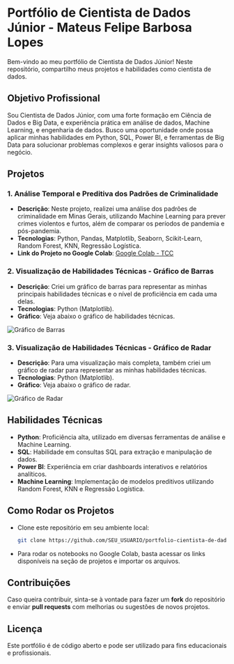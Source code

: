 # Portfólio de Cientista de Dados Júnior - Mateus Felipe Barbosa Lopes

Bem-vindo ao meu portfólio de Cientista de Dados Júnior! Neste repositório, compartilho meus projetos e habilidades como cientista de dados.

## Objetivo Profissional
Sou Cientista de Dados Júnior, com uma forte formação em Ciência de Dados e Big Data, e experiência prática em análise de dados, Machine Learning, e engenharia de dados. Busco uma oportunidade onde possa aplicar minhas habilidades em Python, SQL, Power BI, e ferramentas de Big Data para solucionar problemas complexos e gerar insights valiosos para o negócio.

## Projetos

### 1. Análise Temporal e Preditiva dos Padrões de Criminalidade
- **Descrição**: Neste projeto, realizei uma análise dos padrões de criminalidade em Minas Gerais, utilizando Machine Learning para prever crimes violentos e furtos, além de comparar os períodos de pandemia e pós-pandemia.
- **Tecnologias**: Python, Pandas, Matplotlib, Seaborn, Scikit-Learn, Random Forest, KNN, Regressão Logística.
- **Link do Projeto no Google Colab**: [Google Colab - TCC](https://colab.research.google.com/drive/1soF_Rxi7KSy3Alecxe6i_ycBlUoxe8vJ?usp=sharing)

### 2. Visualização de Habilidades Técnicas - Gráfico de Barras
- **Descrição**: Criei um gráfico de barras para representar as minhas principais habilidades técnicas e o nível de proficiência em cada uma delas.
- **Tecnologias**: Python (Matplotlib).
- **Gráfico**: Veja abaixo o gráfico de habilidades técnicas.

![Gráfico de Barras](Habilidades_Tecnicas_Barras_Grafico.png)

### 3. Visualização de Habilidades Técnicas - Gráfico de Radar
- **Descrição**: Para uma visualização mais completa, também criei um gráfico de radar para representar as minhas habilidades técnicas.
- **Tecnologias**: Python (Matplotlib).
- **Gráfico**: Veja abaixo o gráfico de radar.

![Gráfico de Radar](Habilidades_Tecnicas_Radar_Atualizado.png)

## Habilidades Técnicas
- **Python**: Proficiência alta, utilizado em diversas ferramentas de análise e Machine Learning.
- **SQL**: Habilidade em consultas SQL para extração e manipulação de dados.
- **Power BI**: Experiência em criar dashboards interativos e relatórios analíticos.
- **Machine Learning**: Implementação de modelos preditivos utilizando Random Forest, KNN e Regressão Logística.

## Como Rodar os Projetos
- Clone este repositório em seu ambiente local:
  ```bash
  git clone https://github.com/SEU_USUARIO/portfolio-cientista-de-dados.git
  ```
- Para rodar os notebooks no Google Colab, basta acessar os links disponíveis na seção de projetos e importar os arquivos.

## Contribuições
Caso queira contribuir, sinta-se à vontade para fazer um **fork** do repositório e enviar **pull requests** com melhorias ou sugestões de novos projetos.

## Licença
Este portfólio é de código aberto e pode ser utilizado para fins educacionais e profissionais.
